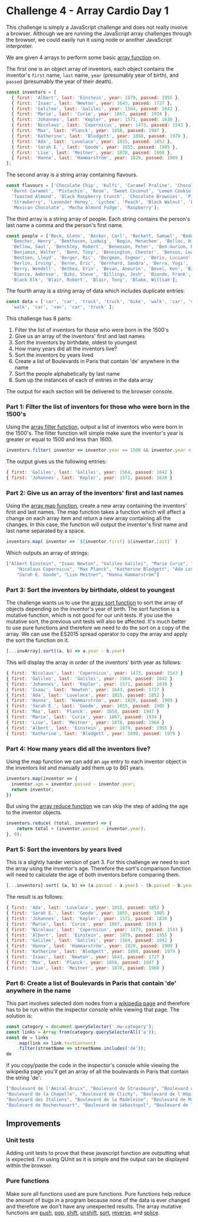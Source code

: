 # Challenge 4 - Array Cardio Day 1

This challenge is simply a JavaScript challenge and does not really involve a browser. Although we are running the JavaScript array challenges through the browser, we could easily run it using node or another JavaScript interpreter.

We are given 4 arrays to perform some basic [array function](https://developer.mozilla.org/en-US/docs/Web/JavaScript/Reference/Global_Objects/Array) on.

The first one is an object array of inventors, each object contains the inventor's `first` name, `last` name, `year` (presumably year of birth), and `passed` (presumably the year of their death).

```javascript
const inventors = [
  { first: 'Albert', last: 'Einstein', year: 1879, passed: 1955 },
  { first: 'Isaac', last: 'Newton', year: 1643, passed: 1727 },
  { first: 'Galileo', last: 'Galilei', year: 1564, passed: 1642 },
  { first: 'Marie', last: 'Curie', year: 1867, passed: 1934 },
  { first: 'Johannes', last: 'Kepler', year: 1571, passed: 1630 },
  { first: 'Nicolaus', last: 'Copernicus', year: 1473, passed: 1543 },
  { first: 'Max', last: 'Planck', year: 1858, passed: 1947 },
  { first: 'Katherine', last: 'Blodgett', year: 1898, passed: 1979 },
  { first: 'Ada', last: 'Lovelace', year: 1815, passed: 1852 },
  { first: 'Sarah E.', last: 'Goode', year: 1855, passed: 1905 },
  { first: 'Lise', last: 'Meitner', year: 1878, passed: 1968 },
  { first: 'Hanna', last: 'Hammarström', year: 1829, passed: 1909 }
];
```

The second array is a string array containing flavours.

```javascript
const flavours = ['Chocolate Chip', 'Kulfi', 'Caramel Praline', 'Chocolate', 
  'Burnt Caramel', 'Pistachio', 'Rose', 'Sweet Coconut', 'Lemon Cookie', 'Toffeeness', 
  'Toasted Almond', 'Black Raspberry Crunch', 'Chocolate Brownies', 'Pistachio Almond', 
  'Strawberry', 'Lavender Honey', 'Lychee', 'Peach', 'Black Walnut', 'Birthday Cake', 
  'Mexican Chocolate', 'Mocha Almond Fudge', 'Raspberry'];
```

The third array is a string array of people. Each string contains the person's last name a comma and the person's first name.

```javascript
const people = ['Beck, Glenn', 'Becker, Carl', 'Beckett, Samuel', 'Beddoes, Mick', 
  'Beecher, Henry', 'Beethoven, Ludwig', 'Begin, Menachem', 'Belloc, Hilaire', 
  'Bellow, Saul', 'Benchley, Robert', 'Benenson, Peter', 'Ben-Gurion, David', 
  'Benjamin, Walter', 'Benn, Tony', 'Bennington, Chester', 'Benson, Leana', 'Bent, Silas', 
  'Bentsen, Lloyd', 'Berger, Ric', 'Bergman, Ingmar', 'Berio, Luciano', 'Berle, Milton', 
  'Berlin, Irving', 'Berne, Eric', 'Bernhard, Sandra', 'Berra, Yogi', 'Berry, Halle', 
  'Berry, Wendell', 'Bethea, Erin', 'Bevan, Aneurin', 'Bevel, Ken', 'Biden, Joseph', 
  'Bierce, Ambrose', 'Biko, Steve', 'Billings, Josh', 'Biondo, Frank', 'Birrell, Augustine', 
  'Black Elk', 'Blair, Robert', 'Blair, Tony', 'Blake, William'];
```

The fourth array is a string array of data which includes duplicate entries:

```javascript
const data = ['car', 'car', 'truck', 'truck', 'bike', 'walk', 'car', 'van', 'bike', 
  'walk', 'car', 'van', 'car', 'truck' ];
```

This challenge has 8 parts:

1. Filter the list of inventors for those who were born in the 1500's
2. Give us an array of the inventors' first and last names
3. Sort the inventors by birthdate, oldest to youngest
4. How many years did all the inventors live?
5. Sort the inventors by years lived
6. Create a list of Boulevards in Paris that contain 'de' anywhere in the name
7. Sort the people alphabetically by last name
8. Sum up the instances of each of entries in the data array

The output for each section will be delivered to the browser console.

### Part 1: Filter the list of inventors for those who were born in the 1500's

Using the [array filter function](https://developer.mozilla.org/en-US/docs/Web/JavaScript/Reference/Global_Objects/Array/filter), output a list of inventors who were born in the 1500's. The filter function will simple make sure the inventor's year is greater or equal to 1500 and less than 1600.

```javascript
inventors.filter( inventor => inventor.year >= 1500 && inventor.year < 1600 )
```

The output gives us the following entries:

```javascript
{ first: 'Galileo', last: 'Galilei', year: 1564, passed: 1642 }
{ first: 'Johannes', last: 'Kepler', year: 1571, passed: 1630 }
```

### Part 2: Give us an array of the inventors' first and last names

Using the [array map function](https://developer.mozilla.org/en-US/docs/Web/JavaScript/Reference/Global_Objects/Array/map), create a new array containing the inventors' first and last names. The map function takes a function which will affect a change on each array item and return a new array containing all the changes. In this case, the function will output the inventor's first name and last name separated by a space.

```javascript
inventors.map( inventor => `${inventor.first} ${inventor.last}` )
```

Which outputs an array of strings:

```javascript
["Albert Einstein", "Isaac Newton", "Galileo Galilei", "Marie Curie", "Johannes Kepler",
	"Nicolaus Copernicus", "Max Planck", "Katherine Blodgett", "Ada Lovelace",
	"Sarah E. Goode", "Lise Meitner", "Hanna Hammarström"]
```

### Part 3: Sort the inventors by birthdate, oldest to youngest

The challenge wants us to use the [array sort function](https://developer.mozilla.org/en-US/docs/Web/JavaScript/Reference/Global_Objects/Array/sort) to sort the array of objects depending on the inventor's year of birth. The sort function is a mutative function, which is not good for our unit tests. If you use the mutative sort, the previous unit tests will also be affected. It's much better to use pure functions and therefore we need to do the sort on a copy of the array. We can use the ES2015 spread operator to copy the array and apply the sort the function on it.

```javascript
[...invArray].sort((a, b) => a.year - b.year)
```

This will display the array in order of the inventors' birth year as follows:

```javascript
{ first: 'Nicolaus', last: 'Copernicus', year: 1473, passed: 1543 }
{ first: 'Galileo', last: 'Galilei', year: 1564, passed: 1642 }
{ first: 'Johannes', last: 'Kepler', year: 1571, passed: 1630 }
{ first: 'Isaac', last: 'Newton', year: 1643, passed: 1727 }
{ first: 'Ada', last: 'Lovelace', year: 1815, passed: 1852 }
{ first: 'Hanna', last: 'Hammarström', year: 1829, passed: 1909 }
{ first: 'Sarah E.', last: 'Goode', year: 1855, passed: 1905 }
{ first: 'Max', last: 'Planck', year: 1858, passed: 1947 }
{ first: 'Marie', last: 'Curie', year: 1867, passed: 1934 }
{ first: 'Lise', last: 'Meitner', year: 1878, passed: 1968 }
{ first: 'Albert', last: 'Einstein', year: 1879, passed: 1955 }
{ first: 'Katherine', last: 'Blodgett', year: 1898, passed: 1979 }
```

### Part 4: How many years did all the inventors live?

Using the map function we can add an `age` entry to each inventor object in the inventors list and manually add them up to 861 years.

```javascript
inventors.map(inventor => {
  inventor.age = inventor.passed - inventor.year;
  return inventor;
})
```

But using the [array reduce function](https://developer.mozilla.org/en-US/docs/Web/JavaScript/Reference/Global_Objects/Array/Reduce) we can skip the step of adding the age to the inventor objects.

```javascript
inventors.reduce( (total, inventor) => {
	return total + (inventor.passed - inventor.year);
}, 0);
```

### Part 5: Sort the inventors by years lived

This is a slightly harder version of part 3. For this challenge we need to sort the array using the inventor's age. Therefore the sort's comparison function will need to calculate the age of both inventors before comparing them.

```javascript
[...inventors].sort( (a, b) => (a.passed - a.year) - (b.passed - b.year) );
```

The result is as follows:

```javascript
{ first: 'Ada', last: 'Lovelace', year: 1815, passed: 1852 }
{ first: 'Sarah E.', last: 'Goode', year: 1855, passed: 1905 }
{ first: 'Johannes', last: 'Kepler', year: 1571, passed: 1630 }
{ first: 'Marie', last: 'Curie', year: 1867, passed: 1934 }
{ first: 'Nicolaus', last: 'Copernicus', year: 1473, passed: 1543 }
{ first: 'Albert', last: 'Einstein', year: 1879, passed: 1955 }
{ first: 'Galileo', last: 'Galilei', year: 1564, passed: 1642 }
{ first: 'Hanna', last: 'Hammarström', year: 1829, passed: 1909 }
{ first: 'Katherine', last: 'Blodgett', year: 1898, passed: 1979 }
{ first: 'Isaac', last: 'Newton', year: 1643, passed: 1727 }
{ first: 'Max', last: 'Planck', year: 1858, passed: 1947 }
{ first: 'Lise', last: 'Meitner', year: 1878, passed: 1968 }
```

### Part 6: Create a list of Boulevards in Paris that contain 'de' anywhere in the name

This part involves selected dom nodes from a [wikipedia page](https://en.wikipedia.org/wiki/Category:Boulevards_in_Paris) and therefore has to be run within the inspector console while viewing that page. The solution is: 

```javascript
const category = document.querySelector('.mw-category');
const links = Array.from(category.querySelectorAll('a'));
const de = links
	.map(link => link.textContent)
	.filter(streetName => streetName.includes('de'));
de
```

If you copy/paste the code in the inspector's console while viewing the wikipedia page you'll get an array of all the boulevards in Paris that contain the string 'de':

```javascript
["Boulevard de l'Amiral-Bruix", "Boulevard de Strasbourg", "Boulevard des Capucines",
"Boulevard de la Chapelle", "Boulevard de Clichy", "Boulevard de l'Hôpital", 
"Boulevard des Italiens", "Boulevard de la Madeleine", "Boulevard de Magenta",
"Boulevard de Rochechouart", "Boulevard de Sébastopol", "Boulevard de la Zone"]
```

## Improvements

### Unit tests
Adding unit tests to prove that these javascript function are outputting what is expected. I'm using QUnit as it is simple and the output can be displayed within the browser.

### Pure functions
Make sure all functions used are pure functions. Pure functions help reduce the amount of bugs in a program because none of the data is ever changed and therefore we don't have any unexpected results. The array mutative functions are [push](https://developer.mozilla.org/en-US/docs/Web/JavaScript/Reference/Global_Objects/Array/push), [pop](https://developer.mozilla.org/en-US/docs/Web/JavaScript/Reference/Global_Objects/Array/pop), [shift](https://developer.mozilla.org/en-US/docs/Web/JavaScript/Reference/Global_Objects/Array/shift), [unshift](https://developer.mozilla.org/en-US/docs/Web/JavaScript/Reference/Global_Objects/Array/unshift), [sort](https://developer.mozilla.org/en-US/docs/Web/JavaScript/Reference/Global_Objects/Array/sort), [reverse](https://developer.mozilla.org/en-US/docs/Web/JavaScript/Reference/Global_Objects/Array/reverse), and [splice](https://developer.mozilla.org/en-US/docs/Web/JavaScript/Reference/Global_Objects/Array/splice).

